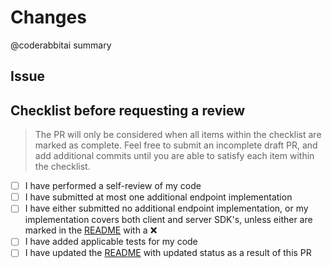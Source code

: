 # Changes
<!-- Leave this as is, and coderabbitai will summarise your changes for you. -->
@coderabbitai summary

## Issue
<!-- Enter the ticket number and link to the issue you are completing, if appropriate -->

## Checklist before requesting a review
> The PR will only be considered when all items within the checklist are marked as complete. Feel free to submit an incomplete draft PR, and add additional commits until you are able to satisfy each item within the checklist.
- [ ] I have performed a self-review of my code
- [ ] I have submitted at most one additional endpoint implementation
- [ ] I have either submitted no additional endpoint implementation, or my implementation covers both client and server SDK's, unless either are marked in the [README](https://github.com/PinguApps/AppwriteSdk/blob/dev/README.md) with a ❌
- [ ] I have added applicable tests for my code
- [ ] I have updated the [README](https://github.com/PinguApps/AppwriteSdk/blob/dev/README.md) with updated status as a result of this PR
